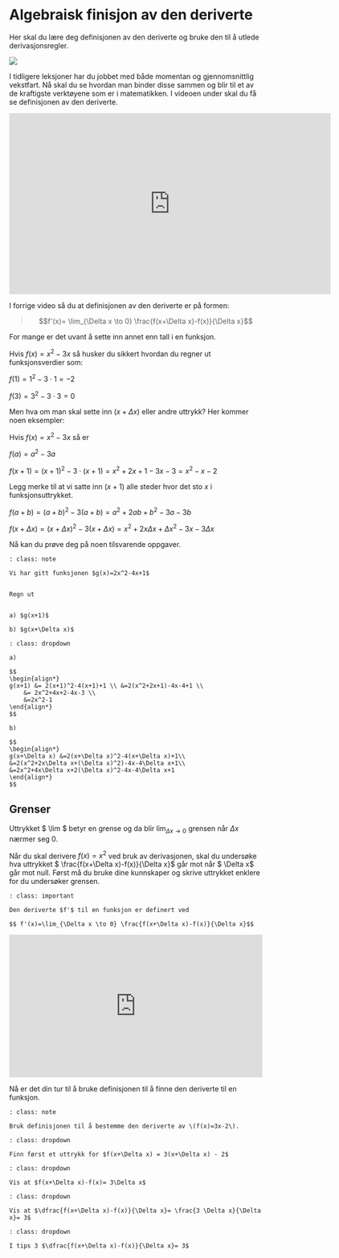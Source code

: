 # Algebraisk finisjon av den deriverte


Her skal du lære deg definisjonen av den deriverte og bruke den til å utlede derivasjonsregler.

![](/bilder/defderiverte.jpg)

I tidligere leksjoner har du jobbet med både momentan og gjennomsnittlig vekstfart. Nå skal du se hvordan man binder disse sammen og blir til et av de kraftigste verktøyene som er i matematikken. I videoen under skal du få se definisjonen av den deriverte.

<iframe src="https://players.brightcove.net/4806596774001/BkLm8fT_default/index.html?videoId=6091703611001" height="360" width="640" allowfullscreen="" frameborder="0"></iframe>

I forrige video så du at definisjonen av den deriverte er på formen:

>
>$$f'(x)= \lim_{\Delta x \to 0} \frac{f(x+\Delta x)-f(x)}{\Delta x}$$
>

For mange er det uvant å sette inn annet enn tall i en funksjon.

Hvis $f(x)=x^2-3x$ så husker du sikkert hvordan du regner ut funksjonsverdier som:

$f(1)=1^2-3\cdot 1=-2$

 $f(3)=3^2-3\cdot 3=0$

Men hva om man skal sette inn $(x+\Delta x)$ eller andre uttrykk? Her kommer noen eksempler:

Hvis $f(x)=x^2-3x$ så er

$f(a)=a^2-3a$

$f(x+1)=(x+1)^2-3\cdot(x+1)=x^2+2x+1-3x-3=x^2-x-2$

Legg merke til at vi satte inn $(x+1)$ alle steder hvor det sto $x$ i funksjonsuttrykket.

$f(a+b)=(a+b)^2-3(a+b)=a^2+2ab+b^2-3a-3b$

$f(x+\Delta x)=(x+\Delta x)^2-3(x+\Delta x)=x^2+2x\Delta x+\Delta x^2-3x-3\Delta x$

Nå kan du prøve deg på noen tilsvarende oppgaver.

```{admonition} Oppgave 1
: class: note

Vi har gitt funksjonen $g(x)=2x^2-4x+1$


Regn ut


a) $g(x+1)$

b) $g(x+\Delta x)$
```

```{admonition} Løsning
: class: dropdown

a) 

$$
\begin{align*}
g(x+1) &= 2(x+1)^2-4(x+1)+1 \\ &=2(x^2+2x+1)-4x-4+1 \\ 
    &= 2x^2+4x+2-4x-3 \\
    &=2x^2-1
\end{align*}
$$

b) 

$$
\begin{align*}
g(x+\Delta x) &=2(x+\Delta x)^2-4(x+\Delta x)+1\\
&=2(x^2+2x\Delta x+(\Delta x)^2)-4x-4\Delta x+1\\
&=2x^2+4x\Delta x+2(\Delta x)^2-4x-4\Delta x+1
\end{align*}
$$

```


## Grenser

Uttrykket $ \lim $ betyr en grense og da blir $\displaystyle{ \lim_{\Delta x \to 0} }$ grensen når $\Delta x$ nærmer seg $0$.

Når du skal derivere $f(x)=x^2$ ved bruk av derivasjonen, skal du undersøke hva uttrykket $ \frac{f(x+\Delta x)-f(x)}{\Delta x}$ går mot når $ \Delta x$ går mot null. Først må du bruke dine kunnskaper og skrive uttrykket enklere for du undersøker grensen. 

```{admonition} Den deriverte
: class: important

Den deriverte $f'$ til en funksjon er definert ved 

$$ f'(x)=\lim_{\Delta x \to 0} \frac{f(x+\Delta x)-f(x)}{\Delta x}$$

```

<div style="padding:56.25% 0 0 0;position:relative;"><iframe src="https://player.vimeo.com/video/299173872?h=660cc20fe2&title=0&byline=0&portrait=0" style="position:absolute;top:0;left:0;width:100%;height:100%;" frameborder="0" allow="autoplay; fullscreen; picture-in-picture" allowfullscreen></iframe></div><script src="https://player.vimeo.com/api/player.js"></script>


Nå er det din tur til å bruke definisjonen til å finne den deriverte til en funksjon.

```{admonition} Oppgave 2
: class: note

Bruk definisjonen til å bestemme den deriverte av \(f(x)=3x-2\).
```

```{admonition} Tips 1 
: class: dropdown

Finn først et uttrykk for $f(x+\Delta x) = 3(x+\Delta x) - 2$

```

```{admonition} Tips 2
: class: dropdown

Vis at $f(x+\Delta x)-f(x)= 3\Delta x$

```

```{admonition} Tips 3
: class: dropdown

Vis at $\dfrac{f(x+\Delta x)-f(x)}{\Delta x}= \frac{3 \Delta x}{\Delta x}= 3$

```

```{admonition} Løsning:
: class: dropdown

I tips 3 $\dfrac{f(x+\Delta x)-f(x)}{\Delta x}= 3$

```